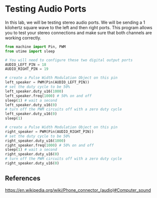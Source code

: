 # Testing Audio Ports

In this lab, we will be testing stereo audio ports.  We will be sending a 1 kilohertz square wave to the left and then right ports.  This program allows you to test your stereo connections and make sure that both channels are working correctly.

```py
from machine import Pin, PWM
from utime import sleep

# You will need to configure these two digital output ports
AUDIO_LEFT_PIN = 18
AUDIO_RIGHT_PIN = 19

# create a Pulse Width Modulation Object on this pin
left_speaker = PWM(Pin(AUDIO_LEFT_PIN))
# set the duty cycle to be 50%
left_speaker.duty_u16(1000)
left_speaker.freq(1000) # 50% on and off
sleep(1) # wait a second
left_speaker.duty_u16(0)
# turn off the PWM circuits off with a zero duty cycle
left_speaker.duty_u16(0)
sleep(1)

# create a Pulse Width Modulation Object on this pin
right_speaker = PWM(Pin(AUDIO_RIGHT_PIN))
# set the duty cycle to be 50%
right_speaker.duty_u16(1000)
right_speaker.freq(1000) # 50% on and off
sleep(1) # wait a second
right_speaker.duty_u16(0)
# turn off the PWM circuits off with a zero duty cycle
right_speaker.duty_u16(0)
```

## References
https://en.wikipedia.org/wiki/Phone_connector_(audio)#Computer_sound